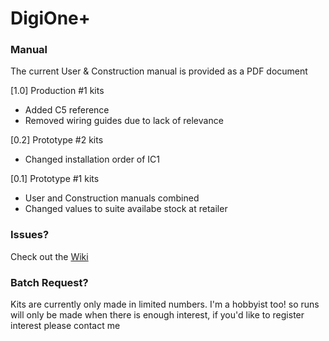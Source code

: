 # DigiOne+ 


### Manual
The current User & Construction manual is provided as a PDF document

[1.0] Production #1 kits 
* Added C5 reference
* Removed wiring guides due to lack of relevance

[0.2] Prototype #2 kits
* Changed installation order of IC1

[0.1] Prototype #1 kits
* User and Construction manuals combined
* Changed values to suite availabe stock at retailer

### Issues?

Check out the [Wiki](https://github.com/AllanGallop/DigiOne/wiki)

### Batch Request?

Kits are currently only made in limited numbers. I'm a hobbyist too! so runs will only be made when there is enough interest, if you'd like to register interest please contact me 

